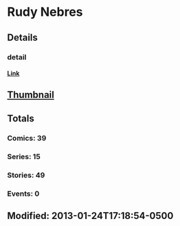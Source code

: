 # Rudy  Nebres 
## Details
### detail
#### [Link](http://marvel.com/comics/creators/2190/rudy_nebres?utm_campaign=apiRef&utm_source=225578a89fc76f3d20fbffda5d17a88d)
## [Thumbnail](http://i.annihil.us/u/prod/marvel/i/mg/b/40/image_not_available.jpg)
## Totals
### Comics: 39
### Series: 15
### Stories: 49
### Events: 0
## Modified: 2013-01-24T17:18:54-0500